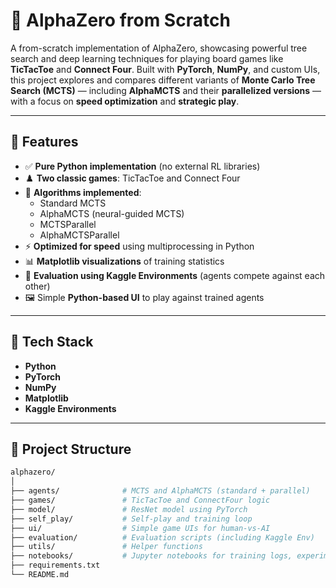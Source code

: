 # 🧠 AlphaZero from Scratch

A from-scratch implementation of AlphaZero, showcasing powerful tree search and deep learning techniques for playing board games like **TicTacToe** and **Connect Four**. Built with **PyTorch**, **NumPy**, and custom UIs, this project explores and compares different variants of **Monte Carlo Tree Search (MCTS)** — including **AlphaMCTS** and their **parallelized versions** — with a focus on **speed optimization** and **strategic play**.

---

## 🚀 Features

- ✅ **Pure Python implementation** (no external RL libraries)
- ♟️ **Two classic games**: TicTacToe and Connect Four
- 🧮 **Algorithms implemented**:
  - Standard MCTS
  - AlphaMCTS (neural-guided MCTS)
  - MCTSParallel
  - AlphaMCTSParallel
- ⚡ **Optimized for speed** using multiprocessing in Python
- 📊 **Matplotlib visualizations** of training statistics
- 🤖 **Evaluation using Kaggle Environments** (agents compete against each other)
- 🖼️ Simple **Python-based UI** to play against trained agents

---

## 🧱 Tech Stack

- **Python**
- **PyTorch**
- **NumPy**
- **Matplotlib**
- **Kaggle Environments**

---

## 📂 Project Structure

```bash
alphazero/
│
├── agents/              # MCTS and AlphaMCTS (standard + parallel)
├── games/               # TicTacToe and ConnectFour logic
├── model/               # ResNet model using PyTorch
├── self_play/           # Self-play and training loop
├── ui/                  # Simple game UIs for human-vs-AI
├── evaluation/          # Evaluation scripts (including Kaggle Env)
├── utils/               # Helper functions
├── notebooks/           # Jupyter notebooks for training logs, experiments
├── requirements.txt
└── README.md
